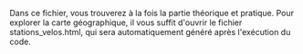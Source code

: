 Dans ce fichier, vous trouverez à la fois la partie théorique et pratique. 
Pour explorer la carte géographique, il vous suffit d'ouvrir le fichier stations_velos.html, qui sera automatiquement généré après l'exécution du code.
